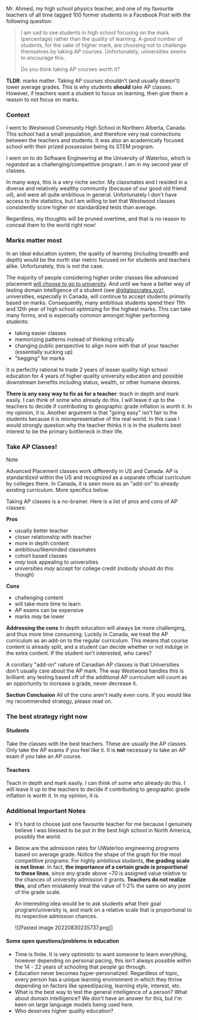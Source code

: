 Mr. Ahmed, my high school physics teacher, and one of my favourite teachers of all time tagged 100 former students in a Facebook Post with the following question:

> I am sad to see students in high school focusing on the mark (percentage) rather than the quality of learning. A good number of students, for the sake of higher mark, are choosing not to challenge themselves by taking AP courses. Unfortunately, universities seems to encourage this.
> 
> Do you think taking AP courses worth it?

**TLDR**: marks matter. Taking AP courses shouldn't (and usually doesn't) lower average grades. This is why students **should** take AP classes. However, if teachers want a student to focus on learning, then give them a reason to not focus on marks.

### Context
I went to Westwood Community High School in Northern Alberta, Canada. This school had a small population, and therefore very real connections between the teachers and students. It was also an academically focused school with their prized possession being its STEM program.

I went on to do Software Engineering at the University of Waterloo, which is *regarded* as a challenging/competitive program. I am in my second year of classes.

In many ways, this is a very niche sector. My classmates and I resided in a diverse and relatively wealthy community (because of our good old friend *oil*), and were all quite ambitious in general. Unfortunately I don't have access to the statistics, but I am willing to bet that Westwood classes consistently score higher on standardized tests than average. 

Regardless, my thoughts will be pruned overtime, and that is no reason to conceal them to the world right now!

### Marks matter most
In an ideal education system, the quality of learning (including breadth and depth) would be the north star metric focused on for students and teachers alike. Unfortunately, this is not the case.

The majority of people considering higher order classes like advanced placement [will choose to go to university](https://colah.github.io/posts/2020-05-University/). And until we have a better way of testing domain intelligence of a student (see [digitalsocrates.xyz](https://digitalsocrates.xyz)), universities, especially in Canada, will continue to accept students primarily based on marks. Consequently, many ambitious students spend their 11th and 12th year of high school optimizing for the highest marks. This can take many forms, and is especially common amongst higher performing students:
- taking easier classes
- memorizing patterns instead of thinking critically
- changing public perspective to align more with that of your teacher (essentially sucking up)
- "begging" for marks

It is perfectly rational to trade 2 years of lesser quality high school education for 4 years of higher quality university education and possible downstream benefits including status, wealth, or other humane desires.

**There is any easy way to fix as for a teacher**: teach in depth and mark easily. I can think of some who already do this. I will leave it up to the teachers to decide if contributing to geographic grade inflation is worth it. In my opinion, it is. Another argument is that "going easy" isn't fair to the students because it is misrepresentative of the real world. In this case I would strongly question why the teacher thinks it is in the students best interest to be the primary bottleneck in their life.

### Take AP Classes!
>[!Note]
> Advanced Placement classes work differently in US and Canada. AP is standardized within the US and recognized as a separate official curriculum by colleges there. In Canada, it is seen more as an "add-on" to already existing curriculum. More specifics below.

Taking AP classes is a no-brainer. Here is a list of pros and cons of AP classes:

**Pros**
- usually better teacher
- closer relationship with teacher
- more in depth content
- ambitious/likeminded classmates
- cohort based classes
- *may* look appealing to universities
- universities *may* accept for college credit (nobody should do this though)

**Cons**
- challenging content
- will take more time to learn
- AP exams can be expensive
- marks *may* be lower

**Addressing the cons**
In depth education will always be more challenging, and thus more time consuming. Luckily in Canada, we treat the AP curriculum as an add-on to the regular curriculum. This means that course content is already split, and a student can decide whether or not indulge in the extra content. If the student isn't interested, who cares?

A corollary "add-on" nature of Canadian AP classes is that Universities don't usually care about the AP mark. The way Westwood handles this is brilliant: any testing based off of the additional AP curriculum will count as an opportunity to increase a grade, never decrease it.

**Section Conclusion**
All of the cons aren't really even cons. If you would like my recommended strategy, please read on.

### The best strategy right now

#### **Students**
Take the classes with the best teachers. These are usually the AP classes. Only take the AP exams if you feel like it. It is **not** necessary to take an AP exam if you take an AP course.

#### Teachers
Teach in depth and mark easily. I can think of some who already do this. I will leave it up to the teachers to decide if contributing to geographic grade inflation is worth it. In my opinion, it is.

### Additional Important Notes
-  It's hard to choose just one favourite teacher for me because I genuinely believe I was blessed to be put in the best high school in North America, possibly the world.
- Below are the admission rates for UWaterloo engineering programs based on average grade. Notice the shape of the graph for the most competitive programs. For highly ambitious students, **the grading scale is not linear**. In fact, **the importance of a certain grade is proportional to these lines**, since any grade above ~70 is assigned value relative to the chances of university admission it grants. **Teachers do not realize this**, and often mistakenly treat the value of 1-2% the same on any point of the grade scale.
  
  An interesting idea would be to ask students what their goal program/university is, and mark on a relative scale that is proportional to its respective admission chances.

  ![[Pasted image 20220830235737.png]]

#### Some open questions/problems in education
- Time is finite. It is very optimistic to want someone to learn everything, however depending on personal pacing, this isn't always possible within the 14 - 22 years of schooling that people go through.
- Education never becomes hyper-personalized. Regardless of topic, every person has a unique learning environment in which they thrive depending on factors like speed/pacing, learning style, interest, etc.
- What is the best way to test the general intelligence of a person? What about domain intelligence? We don't have an answer for this, but I'm keen on large language models being used here.
- Who deserves higher quality education?


